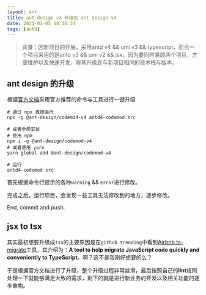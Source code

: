 ```yaml
---
layout: ant
title: ant design v3 升级到 ant design v4
date: 2021-01-05 18:10:34
tags: [antd]
---
```


> 背景：因新项目的开展，采用antd v4 && umi v3 && typescript，而另一个项目采用的是antd v3 && umi v2 && jsx。因为要同时兼顾两个项目，方便维护以及快速开发，将其升级到与新项目相同的技术栈与版本。

## ant design 的升级

根据[官方文档](https://ant.design/docs/react/migration-v4-cn)采用官方推荐的命令与工具进行一键升级

```shell
# 通过 npx 直接运行
npx -p @ant-design/codemod-v4 antd4-codemod src

# 或者全局安装
# 使用 npm
npm i -g @ant-design/codemod-v4
# 或者使用 yarn
yarn global add @ant-design/codemod-v4

# 运行
antd4-codemod src
```

首先根据命令行提示的各种`warning` && `error`进行修改。

完成之后，运行项目，会发现一些工具无法修改到的地方，逐步修改。

End, commit and push.



## jsx to tsx

 其实最初想要升级成`tsx`的主要原因是在`github trending`中看到[Airbnb ts-migrate](https://github.com/airbnb/ts-migrate)工具，其介绍为：**A tool to help migrate JavaScript code quickly and conveniently to TypeScript**。啊？这不是我刚好想要的么？

于是根据官方文档进行了升级，整个升级过程非常丝滑，最后按照自己的**lint**规则处理一下就能够满足大致的需求，剩下的就是进行新业务的开发以及相关功能的逐步重构。

